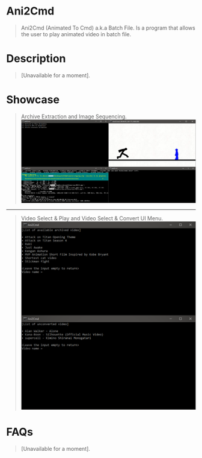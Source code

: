 # Ani2Cmd
>Ani2Cmd (Animated To Cmd) a.k.a Batch File. Is a program that allows the user to play animated video in batch file.

# Description
>[Unavailable for a moment].

# Showcase
>Archive Extraction and Image Sequencing.
![](.github/prev1.png)
___
>Video Select & Play and Video Select & Convert UI Menu.
![](.github/prev2.png)

# FAQs
>[Unavailable for a moment].
